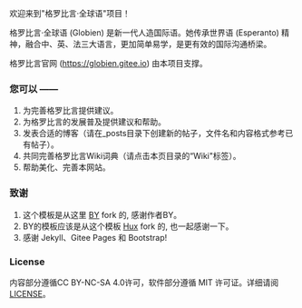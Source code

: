 欢迎来到"格罗比言·全球语"项目！

格罗比言·全球语 (Globien) 是新一代人造国际语。她传承世界语 (Esperanto) 精神，融合中、英、法三大语言，更加简单易学，是更有效的国际沟通桥梁。

格罗比言官网 (https://globien.gitee.io) 由本项目支撑。

### 您可以 ——

1. 为完善格罗比言提供建议。
2. 为格罗比言的发展普及提供建议和帮助。
3. 发表合适的博客（请在_posts目录下创建新的帖子，文件名和内容格式参考已有帖子）。
4. 共同完善格罗比言Wiki词典（请点击本页目录的“Wiki"标签）。
5. 帮助美化、完善本网站。

### 致谢

1. 这个模板是从这里 [BY](https://github.com/qiubaiying/qiubaiying.github.io) fork 的, 感谢作者BY。 
2. BY的模板应该是从这个模板 [Hux](https://github.com/Huxpro/huxpro.github.io) fork 的, 也一起感谢一下。
3. 感谢 Jekyll、Gitee Pages 和 Bootstrap!

### License

内容部分遵循CC BY-NC-SA 4.0许可，软件部分遵循 MIT 许可证。详细请阅[LICENSE](https://gitee.com/globien/globien/blob/master/LICENSE)。
